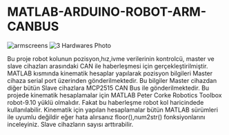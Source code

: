 # MATLAB-ARDUINO-ROBOT-ARM-CANBUS
![armscreens](https://user-images.githubusercontent.com/79718914/118394912-3bb09800-b650-11eb-83d8-024914b1706b.png)
![3 Hardwares Photo](https://user-images.githubusercontent.com/79718914/118395331-70bdea00-b652-11eb-8edf-1e39fd5b24ce.jpg)

Bu proje robot kolunun pozisyon,hız,ivme verilerinin kontrolcü, master ve slave cihazları arasındaki CAN ile haberleşmesi için gerçekleştirilmiştir.
MATLAB kısmında kinematik hesaplar yapılarak pozisyon bilgileri Master cihaza serial port üzerinden gönderilmektedir. Bu bilgiler Master cihazdan diğer bütün Slave cihazlara MCP2515 CAN Bus ile gönderilmektedir.
Bu projede kinematik hesaplamalar için MATLAB Peter Corke Robotics Toolbox robot-9.10 yüklü olmalıdır. Fakat bu haberleşme robot kol haricindede kullanılabilir.
Kinematik için yapılan hesaplamalar bütün MATLAB sürümleri ile uyumlu değildir eğer hata alırsanız floor(),num2str() fonksiyonlarını inceleyiniz.
Slave cihazların sayısı arttırabilir.
